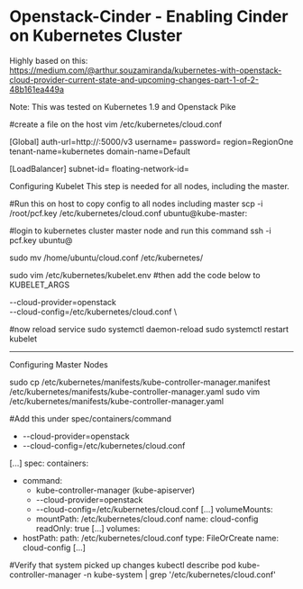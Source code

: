 # Openstack-Cinder - Enabling Cinder on Kubernetes Cluster

Highly based on this: 
https://medium.com/@arthur.souzamiranda/kubernetes-with-openstack-cloud-provider-current-state-and-upcoming-changes-part-1-of-2-48b161ea449a

Note: This was tested on Kubernetes 1.9 and Openstack Pike

#create a file on the host
vim /etc/kubernetes/cloud.conf 

[Global]
auth-url=http://<host>:5000/v3
username=<username>
password=<pwd>
region=RegionOne
tenant-name=kubernetes
domain-name=Default

[LoadBalancer]
subnet-id=<openstack subnet id>
floating-network-id=<public network id>


Configuring Kubelet
This step is needed for all nodes, including the master.

#Run this on host to copy config to all nodes including master
scp -i /root/pcf.key  /etc/kubernetes/cloud.conf ubuntu@kube-master:
 
#login to kubernetes cluster master  node and run this command
ssh -i pcf.key ubuntu@<host>

sudo mv /home/ubuntu/cloud.conf /etc/kubernetes/
  
sudo vim /etc/kubernetes/kubelet.env
#then add the code below to KUBELET_ARGS

--cloud-provider=openstack \
--cloud-config=/etc/kubernetes/cloud.conf \

#now reload service
sudo systemctl daemon-reload
sudo systemctl restart kubelet

 
-------------------------------

Configuring Master Nodes

sudo cp /etc/kubernetes/manifests/kube-controller-manager.manifest /etc/kubernetes/manifests/kube-controller-manager.yaml
sudo vim /etc/kubernetes/manifests/kube-controller-manager.yaml

#Add this under spec/containers/command
- --cloud-provider=openstack
- --cloud-config=/etc/kubernetes/cloud.conf

[...] 
spec:
  containers:
  - command:
    - kube-controller-manager (kube-apiserver)
    - --cloud-provider=openstack
    - --cloud-config=/etc/kubernetes/cloud.conf
[...]
    volumeMounts:
    - mountPath: /etc/kubernetes/cloud.conf
      name: cloud-config
      readOnly: true 
[...]
 volumes:
  - hostPath:
      path: /etc/kubernetes/cloud.conf
      type: FileOrCreate
    name: cloud-config
[...]

#Verify that system picked up changes
kubectl describe pod kube-controller-manager -n kube-system | grep '/etc/kubernetes/cloud.conf'
